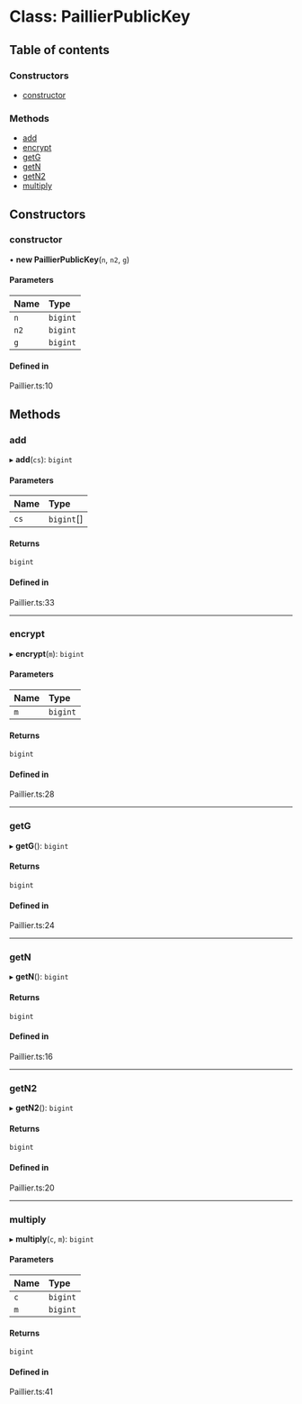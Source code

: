 # Class: PaillierPublicKey

## Table of contents

### Constructors

- [constructor](PaillierPublicKey.md#constructor)

### Methods

- [add](PaillierPublicKey.md#add)
- [encrypt](PaillierPublicKey.md#encrypt)
- [getG](PaillierPublicKey.md#getg)
- [getN](PaillierPublicKey.md#getn)
- [getN2](PaillierPublicKey.md#getn2)
- [multiply](PaillierPublicKey.md#multiply)

## Constructors

### constructor

• **new PaillierPublicKey**(`n`, `n2`, `g`)

#### Parameters

| Name | Type |
| :------ | :------ |
| `n` | `bigint` |
| `n2` | `bigint` |
| `g` | `bigint` |

#### Defined in

Paillier.ts:10

## Methods

### add

▸ **add**(`cs`): `bigint`

#### Parameters

| Name | Type |
| :------ | :------ |
| `cs` | `bigint`[] |

#### Returns

`bigint`

#### Defined in

Paillier.ts:33

___

### encrypt

▸ **encrypt**(`m`): `bigint`

#### Parameters

| Name | Type |
| :------ | :------ |
| `m` | `bigint` |

#### Returns

`bigint`

#### Defined in

Paillier.ts:28

___

### getG

▸ **getG**(): `bigint`

#### Returns

`bigint`

#### Defined in

Paillier.ts:24

___

### getN

▸ **getN**(): `bigint`

#### Returns

`bigint`

#### Defined in

Paillier.ts:16

___

### getN2

▸ **getN2**(): `bigint`

#### Returns

`bigint`

#### Defined in

Paillier.ts:20

___

### multiply

▸ **multiply**(`c`, `m`): `bigint`

#### Parameters

| Name | Type |
| :------ | :------ |
| `c` | `bigint` |
| `m` | `bigint` |

#### Returns

`bigint`

#### Defined in

Paillier.ts:41
